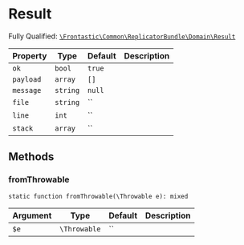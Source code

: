 #  Result

Fully Qualified: [`\Frontastic\Common\ReplicatorBundle\Domain\Result`](../../../../src/php/ReplicatorBundle/Domain/Result.php)



Property|Type|Default|Description
--------|----|-------|-----------
`ok`|`bool`|`true`|
`payload`|`array`|`[]`|
`message`|`string`|`null`|
`file`|`string`|``|
`line`|`int`|``|
`stack`|`array`|``|

## Methods

### fromThrowable

`static function fromThrowable(\Throwable e): mixed`






Argument|Type|Default|Description
--------|----|-------|-----------
`$e`|`\Throwable`|``|

